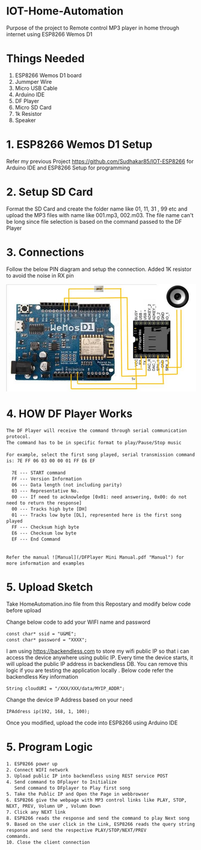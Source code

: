 # IOT-Home-Automation
Purpose of the project to Remote control MP3 player in home through internet using ESP8266 Wemos D1

# Things Needed

1. ESP8266 Wemos D1 board
2. Jummper Wire
3. Micro USB Cable
4. Arduino IDE
5. DF Player
6. Micro SD Card
7. 1k Resistor
8. Speaker

# 1. ESP8266 Wemos D1 Setup
  Refer my previous Project https://github.com/Sudhakar85/IOT-ESP8266 for Arduino IDE and ESP8266 Setup for programming


# 2. Setup SD Card
Format the SD Card and create the folder name like 01, 11, 31 , 99 etc and upload the MP3 files with name like 001.mp3, 002.m03.
The file name can't be long since file selection is based on the command passed to the DF Player

# 3. Connections
Follow the below PIN diagram and setup the connection. Added 1K resistor to avoid the noise in RX pin

![Diagram](/Diagram.jpg?raw=true "Diagram")

# 4. HOW DF Player Works
    The DF Player will receive the command through serial communication protocol. 
    The command has to be in specific format to play/Pause/Stop music
    
    For example, select the first song played, serial transmission command is: 7E FF 06 03 00 00 01 FF E6 EF
    
      7E --- START command
      FF --- Version Information
      06 --- Data length (not including parity)
      03 --- Representative No.
      00 --- If need to acknowledge [0x01: need answering, 0x00: do not need to return the response]
      00 --- Tracks high byte [DH]
      01 --- Tracks low byte [DL], represented here is the first song played
      FF --- Checksum high byte
      E6 --- Checksum low byte
      EF --- End Command
    
    
    Refer the manual ![Manual](/DFPlayer Mini Manual.pdf "Manual") for more information and examples
    
   
  # 5. Upload Sketch   
   Take HomeAutomation.ino file from this Repostary and modify below code before upload
   
   Change below code to add your WIFI name and password
   
    const char* ssid = "U&ME";
    const char* password = "XXXX";

   I am using https://backendless.com to store my wifi public IP so that i can access the device anywhere using public IP.
   Every time the device starts, it will upload the public IP address in backendless DB. You can remove this logic if you are
   testing the application locally . Below code refer the backendless Key information
   
    String cloudURI = "/XXX/XXX/data/MYIP_ADDR";
   
   Change the device IP Address based on your need
   
    IPAddress ip(192, 168, 1, 100);
    
   Once you modified, upload the code into ESP8266 using Arduino IDE
    
 # 5. Program Logic
    
    1. ESP8266 power up
    2. Connect WIFI network
    3. Upload public IP into backendless using REST service POST
    4. Send command to DFplayer to Initialize
       Send command to DFplayer to Play first song    
    5. Take the Public IP and Open the Page in webbrowser
    6. ESP8266 give the webpage with MP3 control links like PLAY, STOP, NEXT, PREV, Volumn UP , Volumn Down
    7. Click any NEXT link
    8. ESP8266 reads the response and send the command to play Next song
    9. Based on the user click in the Link, ESP8266 reads the query string response and send the respective PLAY/STOP/NEXT/PREV
    commands.    
    10. Close the client connection 
    
    
